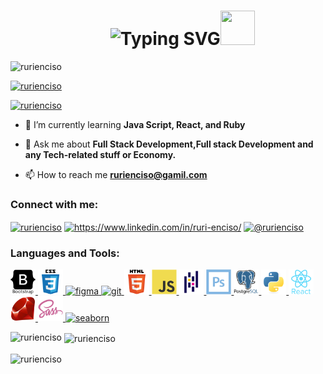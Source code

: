 <h1 align="center">&nbsp;&nbsp;&nbsp;&nbsp;&nbsp;&nbsp;&nbsp;<img src="https://readme-typing-svg.demolab.com?font=Fira+Code&weight=500&size=30&pause=1000&color=247FA7&center=true&vCenter=true&width=435&lines=Hi there! 👋 %2C+I'm+Ruri!" alt="Typing SVG" /><img src="https://emojis.slackmojis.com/emojis/images/1531849430/4246/blob-sunglasses.gif?1531849430" height="55px" width="55px"></h1>

<p align="left"> <img src="https://komarev.com/ghpvc/?username=rurienciso&label=Profile%20views&color=0e75b6&style=flat" alt="rurienciso" /> </p>

<p align="left"> <a href="https://github.com/ryo-ma/github-profile-trophy"><img src="https://github-profile-trophy.vercel.app/?username=rurienciso" alt="rurienciso" /></a> </p>

<p align="left"> <a href="https://twitter.com/rurienciso" target="blank"><img src="https://img.shields.io/twitter/follow/rurienciso?logo=twitter&style=for-the-badge" alt="rurienciso" /></a> </p>

- 🌱 I’m currently learning **Java Script, React, and Ruby**

- 💬 Ask me about **Full Stack Development,Full stack Development and any Tech-related stuff or Economy.**

- 📫 How to reach me **rurienciso@gamil.com**

<h3 align="left">Connect with me:</h3>
<p align="left">
<a href="https://twitter.com/rurienciso" target="blank"><img align="center" src="https://raw.githubusercontent.com/rahuldkjain/github-profile-readme-generator/master/src/images/icons/Social/twitter.svg" alt="rurienciso" height="30" width="40" /></a>
<a href="https://linkedin.com/in/https://www.linkedin.com/in/ruri-enciso/" target="blank"><img align="center" src="https://raw.githubusercontent.com/rahuldkjain/github-profile-readme-generator/master/src/images/icons/Social/linked-in-alt.svg" alt="https://www.linkedin.com/in/ruri-enciso/" height="30" width="40" /></a>
<a href="https://medium.com/@rurienciso" target="blank"><img align="center" src="https://raw.githubusercontent.com/rahuldkjain/github-profile-readme-generator/master/src/images/icons/Social/medium.svg" alt="@rurienciso" height="30" width="40" /></a>
</p>

<h3 align="left">Languages and Tools:</h3>
<p align="left"> <a href="https://getbootstrap.com" target="_blank" rel="noreferrer"> <img src="https://raw.githubusercontent.com/devicons/devicon/master/icons/bootstrap/bootstrap-plain-wordmark.svg" alt="bootstrap" width="40" height="40"/> </a> <a href="https://www.w3schools.com/css/" target="_blank" rel="noreferrer"> <img src="https://raw.githubusercontent.com/devicons/devicon/master/icons/css3/css3-original-wordmark.svg" alt="css3" width="40" height="40"/> </a> <a href="https://www.figma.com/" target="_blank" rel="noreferrer"> <img src="https://www.vectorlogo.zone/logos/figma/figma-icon.svg" alt="figma" width="40" height="40"/> </a> <a href="https://git-scm.com/" target="_blank" rel="noreferrer"> <img src="https://www.vectorlogo.zone/logos/git-scm/git-scm-icon.svg" alt="git" width="40" height="40"/> </a> <a href="https://www.w3.org/html/" target="_blank" rel="noreferrer"> <img src="https://raw.githubusercontent.com/devicons/devicon/master/icons/html5/html5-original-wordmark.svg" alt="html5" width="40" height="40"/> </a> <a href="https://developer.mozilla.org/en-US/docs/Web/JavaScript" target="_blank" rel="noreferrer"> <img src="https://raw.githubusercontent.com/devicons/devicon/master/icons/javascript/javascript-original.svg" alt="javascript" width="40" height="40"/> </a> <a href="https://pandas.pydata.org/" target="_blank" rel="noreferrer"> <img src="https://raw.githubusercontent.com/devicons/devicon/2ae2a900d2f041da66e950e4d48052658d850630/icons/pandas/pandas-original.svg" alt="pandas" width="40" height="40"/> </a> <a href="https://www.photoshop.com/en" target="_blank" rel="noreferrer"> <img src="https://raw.githubusercontent.com/devicons/devicon/master/icons/photoshop/photoshop-line.svg" alt="photoshop" width="40" height="40"/> </a> <a href="https://www.postgresql.org" target="_blank" rel="noreferrer"> <img src="https://raw.githubusercontent.com/devicons/devicon/master/icons/postgresql/postgresql-original-wordmark.svg" alt="postgresql" width="40" height="40"/> </a> <a href="https://www.python.org" target="_blank" rel="noreferrer"> <img src="https://raw.githubusercontent.com/devicons/devicon/master/icons/python/python-original.svg" alt="python" width="40" height="40"/> </a> <a href="https://reactjs.org/" target="_blank" rel="noreferrer"> <img src="https://raw.githubusercontent.com/devicons/devicon/master/icons/react/react-original-wordmark.svg" alt="react" width="40" height="40"/> </a> <a href="https://www.ruby-lang.org/en/" target="_blank" rel="noreferrer"> <img src="https://raw.githubusercontent.com/devicons/devicon/master/icons/ruby/ruby-original.svg" alt="ruby" width="40" height="40"/> </a> <a href="https://sass-lang.com" target="_blank" rel="noreferrer"> <img src="https://raw.githubusercontent.com/devicons/devicon/master/icons/sass/sass-original.svg" alt="sass" width="40" height="40"/> </a> <a href="https://seaborn.pydata.org/" target="_blank" rel="noreferrer"> <img src="https://seaborn.pydata.org/_images/logo-mark-lightbg.svg" alt="seaborn" width="40" height="40"/> </a> </p>

<p><img align="left" src="https://github-readme-stats.vercel.app/api/top-langs?username=rurienciso&show_icons=true&locale=en&layout=compact" alt="rurienciso" /></p>

<p>&nbsp;<img align="center" src="https://github-readme-stats.vercel.app/api?username=rurienciso&show_icons=true&locale=en" alt="rurienciso" /></p>

<p><img align="center" src="https://github-readme-streak-stats.herokuapp.com/?user=rurienciso&" alt="rurienciso" /></p>

